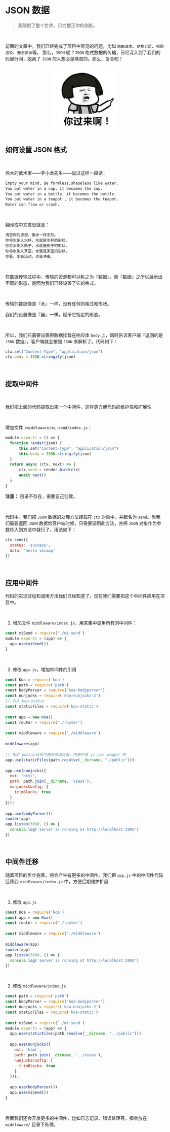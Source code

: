 # JSON 数据 
> 我颠倒了整个世界，只为摆正你的倒影。 

<br/>

前面的文章中，我们已经完成了项目中常见的问题，比如 `路由请求`、`结构分层`、`视图渲染`、`静态资源`等。 
那么，`JSON` 呢？`JSON` 格式数据的传输，已经深入到了我们的码里行间，脱离了 `JSON` 的人想必是痛苦的。那么，复合吧！ 


<div align="center">
  <img src="./images/p972291133.jpg"/>
</div> 

<br/>

## 如何设置 JSON 格式 

<br/>

伟大的武术家——李小龙先生——说过这样一段话： 

```txt
Empty your mind, Be formless,shapeless like water. 
You put water in a cup, it becomes the cup.
You put water in a bottle, it becomes the bottle. 
You put water in a teapot , it becomes the teapot. 
Water can flow or crash. 
``` 

<br/> 

翻译成中文意思就是： 

```txt
清空你的思想，像水一样无形。
你将水倒入水杯，水就是水杯的形状。
你将水倒入瓶子，水就是瓶子的形状。
你将水倒入茶壶，水就是茶壶的形状。
你看，水会流动，也会冲击。
```

<br/>

在数据传输过程中，传输的资源都可以称之为『数据』，而『数据』之所以展示出不同的形态，是因为我们已经设置了它的格式。 

<br/> 

传输的数据像是『水』一样，没有任何的格式和形状。 

我们的设置像是『器』一样，赋予它指定的形态。 

<br/> 

所以，我们只需要设置把数据挂载在响应体 `body` 上，同时告诉客户端『返回的是 `JSON` 数据』，客户端就会按照 `JSON` 来解析了。代码如下： 

```js
ctx.set("Content-Type", "application/json")
ctx.body = JSON.stringify(json)
```

<br/> 

## 提取中间件 

<br/> 

我们把上面的代码提取出来一个中间件，这样更方便代码的维护性和扩展性 

<br/> 

增加文件 `/middleware/mi-send/index.js`：

```js
module.exports = () => {
  function render(json) {
      this.set("Content-Type", "application/json")
      this.body = JSON.stringify(json)
  }
  return async (ctx, next) => {
      ctx.send = render.bind(ctx)
      await next()
  }
}
``` 

**注意：** 目录不存在，需要自己创建。 

<br/> 

代码中，我们把 `JSON` 数据的处理方法挂载在 `ctx` 对象中，并起名为 `send`。当我们需要返回 `JSON` 数据给客户端时候，只需要调用此方法，并把 `JSON` 对象作为参数传入到方法中就行了，用法如下： 

```js
ctx.send({
  status: 'success',
  data: 'hello ikcmap'
})
``` 

<br/> 

## 应用中间件 

代码的实现过程和调用方法我们已经知道了，现在我们需要把这个中间件应用在项目中。

<br/> 

1. 增加文件 `middleware/index.js`，用来集中调用所有的中间件： 

```js
const miSend = require('./mi-send')
module.exports = (app) => {
  app.use(miSend())
}
``` 

<br/> 

2. 修改 `app.js`，增加中间件的引用 

```js
const Koa = require('koa')
const path = require('path')
const bodyParser = require('koa-bodyparser')
const nunjucks = require('koa-nunjucks-2')
// 引入 koa-static
const staticFiles = require('koa-static')

const app = new Koa()
const router = require('./router')

const middleware = require('./middleware')

middleware(app)

// 指定 public目录为静态资源目录，用来存放 js css images 等
app.use(staticFiles(path.resolve(__dirname, "./public")))

app.use(nunjucks({
  ext: 'html',
  path: path.join(__dirname, 'views'),
  nunjucksConfig: {
    trimBlocks: true
  }
}));

app.use(bodyParser())
router(app)
app.listen(3000, () => {
  console.log('server is running at http://localhost:3000')
})
``` 

<br/> 

## 中间件迁移 

随着项目的步步完善，将会产生有更多的中间件。我们把 `app.js` 中的中间件代码迁移到 `middleware/index.js` 中，方便后期维护扩展 

<br/> 

1. 修改 `app.js` 

```js
const Koa = require('koa')
const app = new Koa()
const router = require('./router')

const middleware = require('./middleware')

middleware(app)
router(app)
app.listen(3000, () => {
  console.log('server is running at http://localhost:3000')
})
``` 

<br/> 

2. 修改 `middleware/index.js` 

```js
const path = require('path')
const bodyParser = require('koa-bodyparser')
const nunjucks = require('koa-nunjucks-2')
const staticFiles = require('koa-static')

const miSend = require('./mi-send')
module.exports = (app) => {
  app.use(staticFiles(path.resolve(__dirname, "../public")))

  app.use(nunjucks({
    ext: 'html',
    path: path.join(__dirname, '../views'),
    nunjucksConfig: {
      trimBlocks: true
    }
  }));

  app.use(bodyParser())
  app.use(miSend())
}
``` 

<br/> 

后面我们还会开发更多的中间件，比如日志记录、错误处理等，都会放在 `middleware/` 目录下处理。









